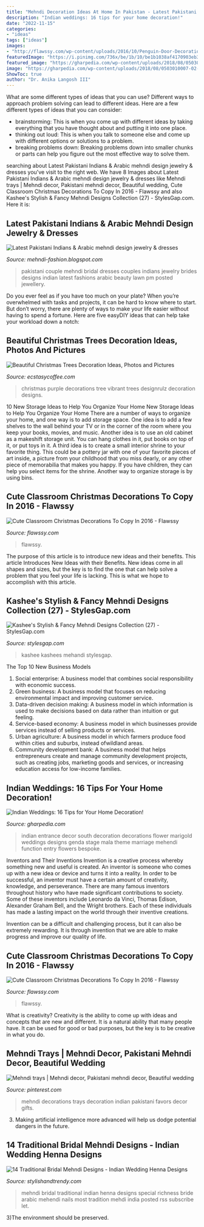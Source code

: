 ```yaml
---
title: "Mehndi Decoration Ideas At Home In Pakistan - Latest Pakistani Indians &amp; Arabic Mehndi Design Jewelry &amp; Dresses"
description: "Indian weddings: 16 tips for your home decoration!"
date: "2022-11-15"
categories:
- "ideas"
tags: ["ideas"]
images:
- "http://flawssy.com/wp-content/uploads/2016/10/Penguin-Door-Decoration-Ideas.jpg"
featuredImage: "https://i.pinimg.com/736x/be/1b/10/be1b1038af4170903eb37b6c4411e007--mehndi-trays.jpg"
featured_image: "https://gharpedia.com/wp-content/uploads/2018/08/0503010007-02-Wedding-Entrance-Function-Decor-Ideas-with-Yellow-Flowers.jpg"
image: "https://gharpedia.com/wp-content/uploads/2018/08/0503010007-02-Wedding-Entrance-Function-Decor-Ideas-with-Yellow-Flowers.jpg"
ShowToc: true
author: "Dr. Anika Langosh III"
---
```



What are some different types of ideas that you can use?
Different ways to approach problem solving can lead to different ideas. Here are a few different types of ideas that you can consider: 
- brainstorming: This is when you come up with different ideas by taking everything that you have thought about and putting it into one place. 
- thinking out loud: This is when you talk to someone else and come up with different options or solutions to a problem. 
- breaking problems down: Breaking problems down into smaller chunks or parts can help you figure out the most effective way to solve them.

	

		
searching about Latest Pakistani Indians &amp; Arabic mehndi design jewelry &amp; dresses you've visit to the right web. We have 8 Images about Latest Pakistani Indians &amp; Arabic mehndi design jewelry &amp; dresses like Mehndi trays | Mehndi decor, Pakistani mehndi decor, Beautiful wedding, Cute Classroom Christmas Decorations To Copy In 2016 - Flawssy and also Kashee&#039;s Stylish &amp; Fancy Mehndi Designs Collection (27) - StylesGap.com. Here it is:
		
    
## Latest Pakistani Indians &amp; Arabic Mehndi Design Jewelry &amp; Dresses

<img loading=lazy src="http://4.bp.blogspot.com/-rDu2-J66Xac/TsSvsu1frpI/AAAAAAAAHKw/nAZKV2iDFIM/s1600/Beautiful+wedding+pakistani+couples+%2528138%2529.jpg" onerror="this.onerror=null;this.src='https://tse2.mm.bing.net/th?id=OIP.b_2RF4p3RZDCLA9cyJf3WQHaKX&amp;pid=15.1';" alt="Latest Pakistani Indians &amp; Arabic mehndi design jewelry &amp; dresses">

_Source: mehndi-fashion.blogspot.com_

>pakistani couple mehndi bridal dresses couples indians jewelry brides designs indian latest fashions arabic beauty lawn pm posted jewellery. 

	

Do you ever feel as if you have too much on your plate? When you’re overwhelmed with tasks and projects, it can be hard to know where to start. But don’t worry, there are plenty of ways to make your life easier without having to spend a fortune. Here are five easyDIY ideas that can help take your workload down a notch: 

    
## Beautiful Christmas Trees Decoration Ideas, Photos And Pictures

<img loading=lazy src="https://i0.wp.com/www.ecstasycoffee.com/wp-content/uploads/2014/12/Vibrant-Purple-Christmas-Tree.jpg?resize=750%2C999" onerror="this.onerror=null;this.src='https://tse2.mm.bing.net/th?id=OIP.EFT2SCBfDV_W4-kbQEAp4gHaJ3&amp;pid=15.1';" alt="Beautiful Christmas Trees Decoration Ideas, Photos and Pictures">

_Source: ecstasycoffee.com_

>christmas purple decorations tree vibrant trees designrulz decoration designs. 

	

10 New Storage Ideas to Help You Organize Your Home
New Storage Ideas to Help You Organize Your Home
There are a number of ways to organize your home, and one way is to add storage space. One idea is to add a few shelves to the wall behind your TV or in the corner of the room where you keep your books, movies, and music. Another idea is to use an old cabinet as a makeshift storage unit. You can hang clothes in it, put books on top of it, or put toys in it. A third idea is to create a small interior shrine to your favorite thing. This could be a pottery jar with one of your favorite pieces of art inside, a picture from your childhood that you miss dearly, or any other piece of memorabilia that makes you happy. If you have children, they can help you select items for the shrine. Another way to organize storage is by using bins.

    
## Cute Classroom Christmas Decorations To Copy In 2016 - Flawssy

<img loading=lazy src="http://flawssy.com/wp-content/uploads/2016/10/Penguin-Door-Decoration-Ideas.jpg" onerror="this.onerror=null;this.src='https://tse3.mm.bing.net/th?id=OIP.gqDgDOR57x-8JvH05Rc_ggHaJ3&amp;pid=15.1';" alt="Cute Classroom Christmas Decorations To Copy In 2016 - Flawssy">

_Source: flawssy.com_

>flawssy. 

	

The purpose of this article is to introduce new ideas and their benefits.
This article Introduces New Ideas with their Benefits. New ideas come in all shapes and sizes, but the key is to find the one that can help solve a problem that you feel your life is lacking. This is what we hope to accomplish with this article.

    
## Kashee&#039;s Stylish &amp; Fancy Mehndi Designs Collection (27) - StylesGap.com

<img loading=lazy src="https://www.stylesgap.com/wp-content/uploads/2019/02/Kashees-Stylish-Fancy-Mehndi-Designs-Collection-27-768x1183.jpg" onerror="this.onerror=null;this.src='https://tse1.mm.bing.net/th?id=OIP.ga3yMq5AG4NsAQUTn6YGDQHaLa&amp;pid=15.1';" alt="Kashee&#039;s Stylish &amp; Fancy Mehndi Designs Collection (27) - StylesGap.com">

_Source: stylesgap.com_

>kashee kashees mehandi stylesgap. 

	

The Top 10 New Business Models
1. Social enterprise: A business model that combines social responsibility with economic success.
2. Green business: A business model that focuses on reducing environmental impact and improving customer service.
3. Data-driven decision making: A business model in which information is used to make decisions based on data rather than intuition or gut feeling.
4. Service-based economy: A business model in which businesses provide services instead of selling products or services. 
5. Urban agriculture: A business model in which farmers produce food within cities and suburbs, instead ofwildland areas. 
6. Community development bank: A business model that helps entrepreneurs create and manage community development projects, such as creating jobs, marketing goods and services, or increasing education access for low-income families.

    
## Indian Weddings: 16 Tips For Your Home Decoration!

<img loading=lazy src="https://gharpedia.com/wp-content/uploads/2018/08/0503010007-02-Wedding-Entrance-Function-Decor-Ideas-with-Yellow-Flowers.jpg" onerror="this.onerror=null;this.src='https://tse2.mm.bing.net/th?id=OIP.vPqj_gbu7gO1T-4928WSNwHaLr&amp;pid=15.1';" alt="Indian Weddings: 16 Tips for Your Home Decoration!">

_Source: gharpedia.com_

>indian entrance decor south decoration decorations flower marigold weddings designs genda stage mala theme marriage mehendi function entry flowers bespoke. 

	

Inventors and Their Inventions
Invention is a creative process whereby something new and useful is created. An inventor is someone who comes up with a new idea or device and turns it into a reality. In order to be successful, an inventor must have a certain amount of creativity, knowledge, and perseverance.
There are many famous inventors throughout history who have made significant contributions to society. Some of these inventors include Leonardo da Vinci, Thomas Edison, Alexander Graham Bell, and the Wright brothers. Each of these individuals has made a lasting impact on the world through their inventive creations.

Invention can be a difficult and challenging process, but it can also be extremely rewarding. It is through invention that we are able to make progress and improve our quality of life.

    
## Cute Classroom Christmas Decorations To Copy In 2016 - Flawssy

<img loading=lazy src="http://flawssy.com/wp-content/uploads/2016/10/Christmas-Elf-Classroom-Door-Decoration.jpg" onerror="this.onerror=null;this.src='https://tse3.mm.bing.net/th?id=OIP.Q0MWatAghZUsl_qkGyW5JAHaJ4&amp;pid=15.1';" alt="Cute Classroom Christmas Decorations To Copy In 2016 - Flawssy">

_Source: flawssy.com_

>flawssy. 

	

What is creativity?
Creativity is the ability to come up with ideas and concepts that are new and different. It is a natural ability that many people have. It can be used for good or bad purposes, but the key is to be creative in what you do.

    
## Mehndi Trays | Mehndi Decor, Pakistani Mehndi Decor, Beautiful Wedding

<img loading=lazy src="https://i.pinimg.com/736x/be/1b/10/be1b1038af4170903eb37b6c4411e007--mehndi-trays.jpg" onerror="this.onerror=null;this.src='https://tse1.mm.bing.net/th?id=OIP.cX0eEvfnIjJwumW-mpIvdAHaJ3&amp;pid=15.1';" alt="Mehndi trays | Mehndi decor, Pakistani mehndi decor, Beautiful wedding">

_Source: pinterest.com_

>mehndi decorations trays decoration indian pakistani favors decor gifts. 

	

3. Making artificial intelligence more advanced will help us dodge potential dangers in the future.

    
## 14 Traditional Bridal Mehndi Designs - Indian Wedding Henna Designs

<img loading=lazy src="http://www.stylishandtrendy.com/wp-content/uploads/2011/09/traditional-bridal-mehndi-deisgns-3.jpg" onerror="this.onerror=null;this.src='https://tse3.mm.bing.net/th?id=OIP.z5DRfgYx9eed8lGxynNL-wHaKS&amp;pid=15.1';" alt="14 Traditional Bridal Mehndi Designs - Indian Wedding Henna Designs">

_Source: stylishandtrendy.com_

>mehndi bridal traditional indian henna designs special richness bride arabic mehendi nails most tradition mehdi india posted rss subscribe let. 

	

3)The environment should be preserved. 

